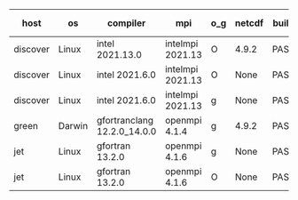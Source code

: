 

| host     | os       | compiler                              | mpi                      | o_g        | netcdf        | build       | u_pass          | u_fail          | s_pass            | s_fail            | e_pass             | e_fail             | nuopc_pass       | nuopc_fail       | artifacts link          |
|----------|----------|---------------------------------------|--------------------------|------------|---------------|-------------|-----------------|-----------------|-------------------|-------------------|--------------------|--------------------|------------------|------------------|-------------------------|
| discover | Linux | intel 2021.13.0 | intelmpi 2021.13  | O | 4.9.2  | PASS | None | None | None | None | None | None | None | None | <a href="https://github.com/esmf-org/esmf-test-artifacts/tree/36e60ae187f337a1010fc3e96e4412281531004d/develop/intel/2021.13.0/O/intelmpi/2021.13" target="_blank">36e60ae</a> | 
| discover | Linux | intel 2021.6.0 | intelmpi 2021.13  | O | None  | PASS | None | None | None | None | None | None | None | None | <a href="https://github.com/esmf-org/esmf-test-artifacts/tree/83cc647b2ab81b15a699842dbdc53acb9547fbb1/develop/intel/2021.6.0/O/intelmpi/2021.13" target="_blank">83cc647</a> | 
| discover | Linux | intel 2021.6.0 | intelmpi 2021.13  | g | None  | PASS | None | None | None | None | None | None | None | None | <a href="https://github.com/esmf-org/esmf-test-artifacts/tree/7a91bcfc59b4c365df410145eaf13d1b5b323d9a/develop/intel/2021.6.0/g/intelmpi/2021.13" target="_blank">7a91bcf</a> | 
| green | Darwin | gfortranclang 12.2.0_14.0.0 | openmpi 4.1.4  | g | 4.9.2  | PASS | None | None | None | None | None | None | None | None | <a href="https://github.com/esmf-org/esmf-test-artifacts/tree/b58dc9fb80f9e70e5ac1f4f3da58c199c5ddf744/develop/gfortranclang/12.2.0_14.0.0/g/openmpi/4.1.4" target="_blank">b58dc9f</a> | 
| jet | Linux | gfortran 13.2.0 | openmpi 4.1.6  | g | None  | PASS | 14186 | 0 | 51 | 0 | 80 | 0 | 57 | 0 | <a href="https://github.com/esmf-org/esmf-test-artifacts/tree/fab531dad6dbd07b21aa8aa88f982b33498ea3c7/develop/gfortran/13.2.0/g/openmpi/4.1.6" target="_blank">fab531d</a> | 
| jet | Linux | gfortran 13.2.0 | openmpi 4.1.6  | O | None  | PASS | 14186 | 0 | 51 | 0 | 80 | 0 | 57 | 0 | <a href="https://github.com/esmf-org/esmf-test-artifacts/tree/82009dc26c6803024fe7fd7eb83f84fbe7d4bffc/develop/gfortran/13.2.0/O/openmpi/4.1.6" target="_blank">82009dc</a> | 
